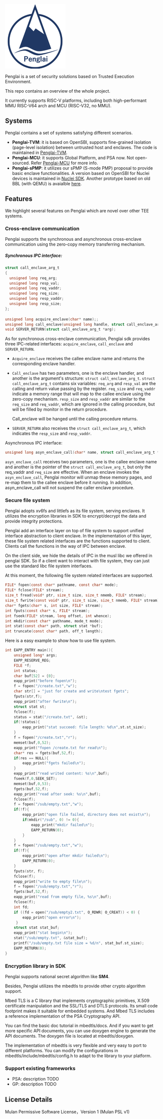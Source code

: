 <img src="docs/images/Penglai-Logo-v2.png" width="200">

Penglai is a set of security solutions based on Trusted Execution Environment.

This repo contains an overview of the whole project.

It currently supports RISC-V platforms, including both high-performant MMU RISC-V64 arch and MCU (RISC-V32, no MMU).

## Systems

Penglai contains a set of systems satisfying different scenarios.

- **Penglai-TVM**: it is based on OpenSBI, supports fine-grained isolation (page-level isolation) between untrusted host and enclaves. The code is maintained in [Penglai-TVM](#).
- **Penglai-MCU**: it supports Global Platform, and PSA now. Not open-sourced. Refer [Penglai-MCU](#) for more info.
- **Penglai-sPMP**: it utilizes our sPMP (S-mode PMP) proposal to provide basic enclave functionalities. A version based on OpenSBI for Nuclei devices is maintained in [Nuclei SDK](https://github.com/Nuclei-Software/nuclei-linux-sdk/tree/dev_flash_penglai_spmp). Another prototype based on old BBL (with QEMU) is avaialble [here](https://github.com/Penglai-Enclave/Penglai-Enclave-sPMP).


## Features

We highlight several features on Penglai which are novel over other TEE systems.

### Cross-enclave communication

Penglai supports the synchronous and asynchronous cross-enclave communication using the zero-copy memory transferring mechanism.

##### Synchronous IPC interface:

```c
struct call_enclave_arg_t
{
  unsigned long req_arg;
  unsigned long resp_val;
  unsigned long req_vaddr;
  unsigned long req_size;
  unsigned long resp_vaddr;
  unsigned long resp_size;
};

unsigned long acquire_enclave(char* name);;
unsigned long call_enclave(unsigned long handle, struct call_enclave_arg_t* arg);
void SERVER_RETURN(struct call_enclave_arg_t *arg);
```

As for synchronous cross-enclave communication, Penglai sdk provides three IPC-related interfaces: `acquire_enclave`, `call_enclave` and `SERVER_RETURN`.

+ `Acquire_enclave` receives the callee enclave name and returns the corresponding enclave handler.

+ `Call_enclave` has two parameters, one is the enclave handler, and another is the argument's structure: `struct call_enclave_arg_t`. `struct call_enclave_arg_t` contains six variables: `req_arg` and `resp_val` are the calling and return value passing by the register. `req_size` and `req_vaddr` indicate a memory range that will map to the callee enclave using the zero-copy mechanism. `resp_size` and `resp_vaddr` are similar to the `req_size` and `req_vaddr`,  which are ignored in the calling procedure, but will be filled by monitor in the return procedure.

  Call_enclave will be hanged until the calling procedure returns.

+ `SERVER_RETURN` also receives the `struct call_enclave_arg_t`, which indicates the `resp_size` and `resp_vaddr`.

Asynchronous IPC interface:

```c
unsigned long asyn_enclave_call(char* name, struct call_enclave_arg_t *arg);
```

`asyn_enclave_call` receives two parameters, one is the callee enclave name and another is the pointer of the `struct call_enclave_arg_t`, but only the req_vaddr and `req_size` are effective. When an enclave invokes the `asyn_enclave_call`, Penglai monitor will unmap these memory pages, and re-map them to the callee enclave before it running. In addition, asyn_enclave_call will not suspend the caller enclave procedure.

### Secure file system

Penglai adopts xv6fs and littlefs as its file system, serving enclaves.
It utilizes the encryption libraries in SDK to encrypt/decrypt the data and provide integrity protections.

Penglai add an interface layer on top of file system to support unified interface abstraction to client enclave. In the implementation of this layer, these file system related interfaces are the functions supported to client. Clients call the functions in the way of IPC between enclave.

On the client side, we hide the details of IPC in the musl libc we offered in penglai SDK. So if a client want to interact with file system, they can just use the standard libc file system interfaces.

At this moment, the following file system related interfaces are supported.

```c
FILE* fopen(const char* pathname, const char* mode);
FILE* fclose(FILE* stream);
size_t fread(void* ptr, size_t size, size_t nmemb, FILE* stream);
size_t fwrite(const void* ptr, size_t size, size_t nmemb, FILE* stream);
char* fgets(char* s, int size, FILE* stream);
int fputs(const char* s, FILE* stream);
int fseek(FILE* stream, long offset, int whence);
int mkdir(const char* pathname, mode_t mode);
int stat(const char* path, struct stat *buf);
int truncate(const char* path, off_t length);
```

Here is a easy example to show how to use file system.
```c
int EAPP_ENTRY main(){
    unsigned long* args;
    EAPP_RESERVE_REG;
    FILE *f;
    int status;
    char buf[52] = {0};
    eapp_print("before fopen\n");
    f = fopen("/create.txt","w");
    char str[] = "just for create and write\ntest fgets";
    fputs(str,f);
    eapp_print("after fwrite\n");
    struct stat st;
    fclose(f);
    status = stat("/create.txt", &st);
    if(!status){
        eapp_print("stat succeed: file length: %d\n",st.st_size);
    }
    f = fopen("/create.txt","r");
    memset(buf,0,52);
    eapp_print("fopen /create.txt for read\n");
    char* res = fgets(buf,52,f);
    if(res == NULL){
        eapp_print("fgets failed\n");
    }
    eapp_print("read writed content: %s\n",buf);
    fseek(f,0,SEEK_SET);
    memset(buf,0,53);
    fgets(buf,52,f);
    eapp_print("read after seek: %s\n",buf);
    fclose(f);
    f = fopen("/sub/empty.txt","w");
    if(!f){
        eapp_print("open file failed, directory does not exist\n");
        if(mkdir("/sub", 0) != 0){
            eapp_print("mkdir failed\n");
            EAPP_RETURN(0);
        }
    }
    f = fopen("/sub/empty.txt","w");
    if(!f){
        eapp_print("open after mkdir failed\n");
        EAPP_RETURN(0);
    }
    fputs(str, f);
    fclose(f);
    eapp_print("write to empty file\n");
    f = fopen("/sub/empty.txt","r");
    fgets(buf,52,f);
    eapp_print("read from empty file, %s\n",buf);
    fclose(f);
    int fd;
    if ((fd = open("/sub/empty2.txt", O_RDWR| O_CREAT)) < 0) {
        eapp_print("open error\n");
     }
    struct stat stat_buf;
    eapp_print("stat begin\n");
    stat("/sub/empty.txt", &stat_buf);
    printf("/sub/empty.txt file size = %d/n", stat_buf.st_size);
    EAPP_RETURN(0);
}
```

### Encryption library in SDK

Penglai supports national secret algorithm like **SM4**.

Besides, Penglai utilizes the mbedtls to provide other crypto algorithm support.

Mbed TLS is a C library that implements cryptographic primitives, X.509 certificate manipulation and the SSL/TLS and DTLS protocols. Its small code footprint makes it suitable for embedded systems. And Mbed TLS includes a reference implementation of the PSA Cryptography API.

You can find the basic doc tutorial in mbedtls/docs. And if you want to get more specific API documents, you can use doxygen engine to generate the API documents. The doxygen file is located at mbedtls/doxygen.

The implementation of mbedtls is very flexible and very easy to port to different platforms. You can modify the configurations in mbedtls/include/mbedtls/config.h to adapt to the library to your platform.




### Support existing frameworks

- PSA: description TODO
- GP: description TODO

## License Details

Mulan Permissive Software License，Version 1 (Mulan PSL v1)

